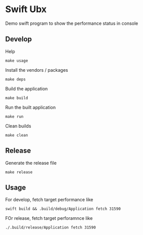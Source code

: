 # Swift Ubx

Demo swift program to show the performance status in console

## Develop

Help

    make usage

Install the vendors / packages

    make deps

Build the application

    make build

Run the built application

    make run

Clean builds

    make clean

## Release

Generate the release file

    make release

## Usage

For develop, fetch target performance like

    swift build && .build/debug/Application fetch 31590

FOr release, fetch target perforamnce like

    ./.build/release/Application fetch 31590
